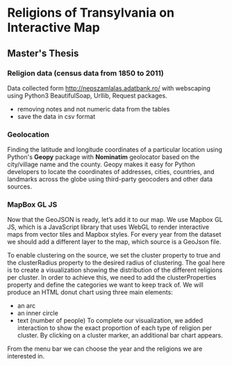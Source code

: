 # Religions of Transylvania on Interactive Map
## Master's Thesis

### Religion data (census data from 1850 to 2011)
Data collected form http://nepszamlalas.adatbank.ro/ with webscaping using Python3 BeautifulSoap, Urllib, Request packages.
- removing notes and not numeric data from the tables
- save the data in csv format

### Geolocation
Finding the latitude and longitude coordinates of a particular location using Python's **Geopy** package with **Nominatim** geolocator based on the city/village name and the county. Geopy makes it easy for Python developers to locate the coordinates of addresses, cities, countries, and landmarks across the globe using third-party geocoders and other data sources.

### MapBox GL JS
Now that the GeoJSON is ready, let’s add it to our map.
We use Mapbox GL JS, which is a JavaScript library that uses WebGL to render interactive maps from vector tiles and Mapbox styles.
For every year from the dataset we should add a different layer to the map, which source is a GeoJson file.

To enable clustering on the source, we set the cluster property to true and the clusterRadius property to the desired radius of clustering.
The goal here is to create a visualization showing the distribution of the different religions per cluster. In order to achieve this, we need to add the clusterProperties property and define the categories we want to keep track of.
We will produce an HTML donut chart using three main elements:
- an arc
- an inner circle
- text (number of people)
To complete our visualization, we added interaction to show the exact proportion of each type of religion per cluster.
By clicking on a cluster marker, an additional bar chart appears.

From the menu bar we can choose the year and the religions we are interested in.
